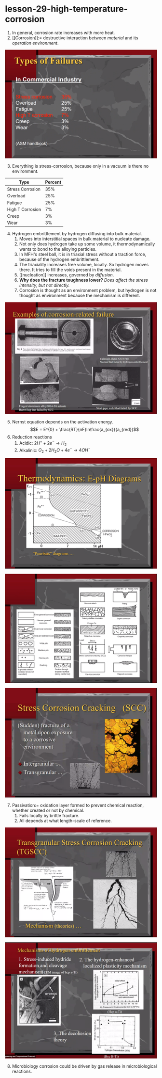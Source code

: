 # lesson-29-high-temperature-corrosion

1. In general, corrosion rate increases with more heat.
2. [[Corrosion]]:= destructive interaction between _material_ and its _operation environment_.

![](../../../attachments/engr-743-001-damage-and-fracture/./types_of_corrosion_failure_210423_124548_EST.png)

3. Everything is stress-corrosion, because only in a vacuum is there no environment.

Type | Percent
-|-
Stress Corrosion | 35%
Overload | 25%
Fatigue | 25%
High T Corrosion | 7%
Creep | 3%
Wear | 3%

4. Hydrogen embrittlement by hydrogen diffusing into bulk material.
   1. Moves into interstitial spaces in bulk material to nucleate damage.
   2. Not only does hydrogen take up some volume, it thermodynamically wants to bond to the alloying particles.
   3. In MFH's steel ball, it is in triaxial stress without a traction force, because of the hydrogen embrittlement.
   4. The triaxiality increases free volume, locally. So hydrogen moves there. It tries to fill the voids present in the material.
   5. [[nucleation]] increases, governed by _diffusion_. 
   6. **Why does the fracture toughness lower?** _Does affect the stress intensity, but not directly._
   7. Corrosion is thought as an environment problem, but hydrogen is not thought as environment because the mechanism is different.

![](../../../attachments/engr-743-001-damage-and-fracture/./corrosion_failure_examples_210423_124845_EST.png)

5. Nernst equation depends on the activation energy. $$E = E^{0} + \frac{RT}{nF}ln\frac{a_{ox}}{a_{red}}$$
6. Reduction reactions
   1. Acidic: $2H^{+} + 2e^{-} \rightarrow H_{2}$
   2. Alkalinic: $O_{2} + 2H_{2}O + 4e^{-} \rightarrow 4OH^{-}$

![](../../../attachments/engr-743-001-damage-and-fracture/./pourbaix_diagram_210423_132312_EST.png)

![](../../../attachments/engr-743-001-damage-and-fracture/./corrosion_failure_microstructures_210423_132554_EST.png)

![](../../../attachments/engr-743-001-damage-and-fracture/./stress_corrosion_identifier_210423_133155_EST.png)

7. Passivation:= oxidation layer formed to prevent chemical reaction, whether created or not by chemical.
   1. Fails locally by brittle fracture.
   2. All depends at what length-scale of reference.

![](../../../attachments/engr-743-001-damage-and-fracture/./stress_corrosion_identifier_continued_210423_133343_EST.png)

![](../../../attachments/engr-743-001-damage-and-fracture/./hydrogen_embirttlement_drove_meam_210423_133739_EST.png)

8. Microbiology corrosion could be driven by gas release in microbiological reactions.